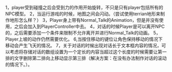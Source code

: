 1，player受到碰撞之后会受到力的作用开始旋转，不只是只有player包括所有的NPC模型。
2，当运行游戏的时候，地图之间会闪动。（尝试使用terrian地形来制作地形怎么样？）
3，Player身上带有Normal_Talk的Animation，但是并没有使用，之后会加入到PlayerController中去。
4，对话的时候Player是可以离开NPC的，之后需要添加一个条件来限制不允许离开并进行Normal_Talk的动画。
5，Player上坡的动作仍然需要优化。
6,当按住移动的键位让角色保持移动的情况下移动会产生飞天的情况。
7，关于对话的时候出现对话长于文本框内容的情况，可以考虑将存储对话的数组设置为一个定长的内容当超过这个长度的时候需要让第一排的文字删除第二排向上移动显示第三排（解决方案：在没有办法制作对话的滚动的情况下。）。